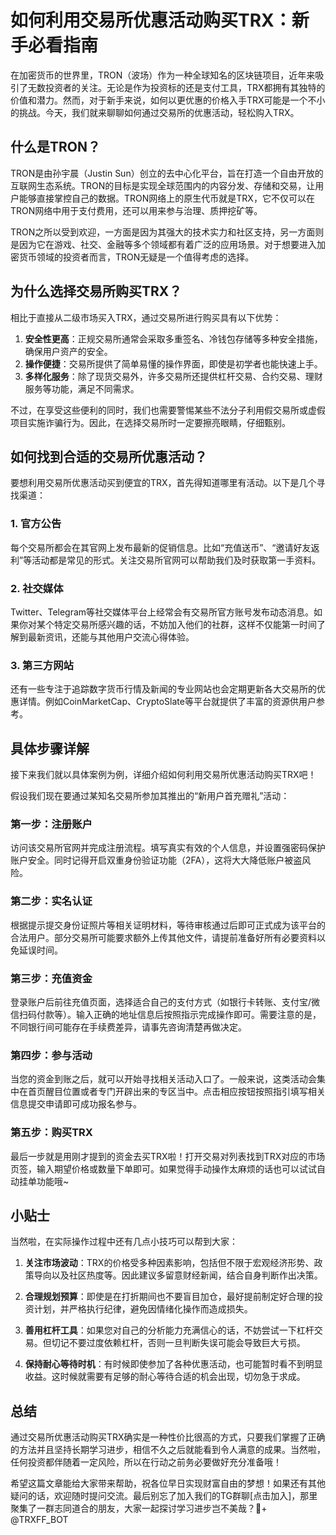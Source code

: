 # 如何利用交易所优惠活动购买TRX：新手必看指南

在加密货币的世界里，TRON（波场）作为一种全球知名的区块链项目，近年来吸引了无数投资者的关注。无论是作为投资标的还是支付工具，TRX都拥有其独特的价值和潜力。然而，对于新手来说，如何以更优惠的价格入手TRX可能是一个不小的挑战。今天，我们就来聊聊如何通过交易所的优惠活动，轻松购入TRX。

## 什么是TRON？

TRON是由孙宇晨（Justin Sun）创立的去中心化平台，旨在打造一个自由开放的互联网生态系统。TRON的目标是实现全球范围内的内容分发、存储和交易，让用户能够直接掌控自己的数据。TRON网络上的原生代币就是TRX，它不仅可以在TRON网络中用于支付费用，还可以用来参与治理、质押挖矿等。

TRON之所以受到欢迎，一方面是因为其强大的技术实力和社区支持，另一方面则是因为它在游戏、社交、金融等多个领域都有着广泛的应用场景。对于想要进入加密货币领域的投资者而言，TRON无疑是一个值得考虑的选择。

## 为什么选择交易所购买TRX？

相比于直接从二级市场买入TRX，通过交易所进行购买具有以下优势：

1. **安全性更高**：正规交易所通常会采取多重签名、冷钱包存储等多种安全措施，确保用户资产的安全。
2. **操作便捷**：交易所提供了简单易懂的操作界面，即使是初学者也能快速上手。
3. **多样化服务**：除了现货交易外，许多交易所还提供杠杆交易、合约交易、理财服务等功能，满足不同需求。

不过，在享受这些便利的同时，我们也需要警惕某些不法分子利用假交易所或虚假项目实施诈骗行为。因此，在选择交易所时一定要擦亮眼睛，仔细甄别。

## 如何找到合适的交易所优惠活动？

要想利用交易所优惠活动买到便宜的TRX，首先得知道哪里有活动。以下是几个寻找渠道：

### 1. 官方公告
每个交易所都会在其官网上发布最新的促销信息。比如“充值送币”、“邀请好友返利”等活动都是常见的形式。关注交易所官网可以帮助我们及时获取第一手资料。

### 2. 社交媒体
Twitter、Telegram等社交媒体平台上经常会有交易所官方账号发布动态消息。如果你对某个特定交易所感兴趣的话，不妨加入他们的社群，这样不仅能第一时间了解到最新资讯，还能与其他用户交流心得体验。

### 3. 第三方网站
还有一些专注于追踪数字货币行情及新闻的专业网站也会定期更新各大交易所的优惠详情。例如CoinMarketCap、CryptoSlate等平台就提供了丰富的资源供用户参考。

## 具体步骤详解

接下来我们就以具体案例为例，详细介绍如何利用交易所优惠活动购买TRX吧！

假设我们现在要通过某知名交易所参加其推出的“新用户首充赠礼”活动：

### 第一步：注册账户
访问该交易所官网并完成注册流程。填写真实有效的个人信息，并设置强密码保护账户安全。同时记得开启双重身份验证功能（2FA），这将大大降低账户被盗风险。

### 第二步：实名认证
根据提示提交身份证照片等相关证明材料，等待审核通过后即可正式成为该平台的合法用户。部分交易所可能要求额外上传其他文件，请提前准备好所有必要资料以免延误时间。

### 第三步：充值资金
登录账户后前往充值页面，选择适合自己的支付方式（如银行卡转账、支付宝/微信扫码付款等）。输入正确的地址信息后按照指示完成操作即可。需要注意的是，不同银行间可能存在手续费差异，请事先咨询清楚再做决定。

### 第四步：参与活动
当您的资金到账之后，就可以开始寻找相关活动入口了。一般来说，这类活动会集中在首页醒目位置或者专门开辟出来的专区当中。点击相应按钮按照指引填写相关信息提交申请即可成功报名参与。

### 第五步：购买TRX
最后一步就是用刚才提到的资金去买TRX啦！打开交易对列表找到TRX对应的市场页签，输入期望价格或数量下单即可。如果觉得手动操作太麻烦的话也可以试试自动挂单功能哦~

## 小贴士

当然啦，在实际操作过程中还有几点小技巧可以帮到大家：

1. **关注市场波动**：TRX的价格受多种因素影响，包括但不限于宏观经济形势、政策导向以及社区热度等。因此建议多留意财经新闻，结合自身判断作出决策。

2. **合理规划预算**：即使是在打折期间也不要盲目加仓，最好提前制定好合理的投资计划，并严格执行纪律，避免因情绪化操作而造成损失。

3. **善用杠杆工具**：如果您对自己的分析能力充满信心的话，不妨尝试一下杠杆交易。但切记不要过度依赖杠杆，否则一旦判断失误可能会导致巨大亏损。

4. **保持耐心等待时机**：有时候即使参加了各种优惠活动，也可能暂时看不到明显收益。这时候就需要有足够的耐心等待合适的机会出现，切勿急于求成。

## 总结

通过交易所优惠活动购买TRX确实是一种性价比很高的方式，只要我们掌握了正确的方法并且坚持长期学习进步，相信不久之后就能看到令人满意的成果。当然啦，任何投资都伴随着一定风险，所以在行动之前务必要做好充分准备哦！

希望这篇文章能给大家带来帮助，祝各位早日实现财富自由的梦想！如果还有其他疑问的话，欢迎随时提问交流。最后别忘了加入我们的TG群聊[点击加入]，那里聚集了一群志同道合的朋友，大家一起探讨学习进步岂不美哉？💪+ @TRXFF_BOT
